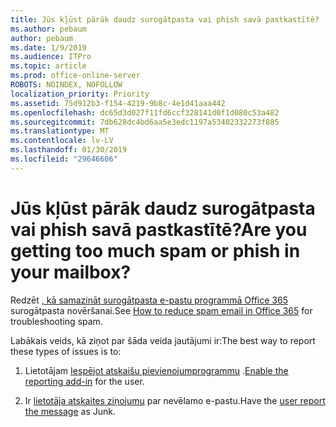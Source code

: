 ```yaml
---
title: Jūs kļūst pārāk daudz surogātpasta vai phish savā pastkastītē?
ms.author: pebaum
author: pebaum
ms.date: 1/9/2019
ms.audience: ITPro
ms.topic: article
ms.prod: office-online-server
ROBOTS: NOINDEX, NOFOLLOW
localization_priority: Priority
ms.assetid: 75d912b3-f154-4219-9b8c-4e1d41aaa442
ms.openlocfilehash: dc65d3d027f11fd6ccf328141d0f1d080c53a482
ms.sourcegitcommit: 7db628dc4bd6aa5e3edc1197a53402332273f885
ms.translationtype: MT
ms.contentlocale: lv-LV
ms.lasthandoff: 01/30/2019
ms.locfileid: "29646606"
---
```

# <a name="are-you-getting-too-much-spam-or-phish-in-your-mailbox"></a><span data-ttu-id="eea49-102">Jūs kļūst pārāk daudz surogātpasta vai phish savā pastkastītē?</span><span class="sxs-lookup"><span data-stu-id="eea49-102">Are you getting too much spam or phish in your mailbox?</span></span>

<span data-ttu-id="eea49-103">Redzēt [, kā samazināt surogātpasta e-pastu programmā Office 365](https://docs.microsoft.com/office365/securitycompliance/reduce-spam-email) surogātpasta novēršanai.</span><span class="sxs-lookup"><span data-stu-id="eea49-103">See [How to reduce spam email in Office 365](https://docs.microsoft.com/office365/securitycompliance/reduce-spam-email) for troubleshooting spam.</span></span> 
  
<span data-ttu-id="eea49-104">Labākais veids, kā ziņot par šāda veida jautājumi ir:</span><span class="sxs-lookup"><span data-stu-id="eea49-104">The best way to report these types of issues is to:</span></span> 
  
1. <span data-ttu-id="eea49-105">Lietotājam [Iespējot atskaišu pievienojumprogrammu](https://docs.microsoft.com/office365/securitycompliance/enable-the-report-message-add-in) .</span><span class="sxs-lookup"><span data-stu-id="eea49-105">[Enable the reporting add-in](https://docs.microsoft.com/office365/securitycompliance/enable-the-report-message-add-in) for the user.</span></span> 
    
2. <span data-ttu-id="eea49-106">Ir [lietotāja atskaites ziņojumu](https://support.office.com/article/b5caa9f1-cdf3-4443-af8c-ff724ea719d2) par nevēlamo e-pastu.</span><span class="sxs-lookup"><span data-stu-id="eea49-106">Have the [user report the message](https://support.office.com/article/b5caa9f1-cdf3-4443-af8c-ff724ea719d2) as Junk.</span></span> 
    

